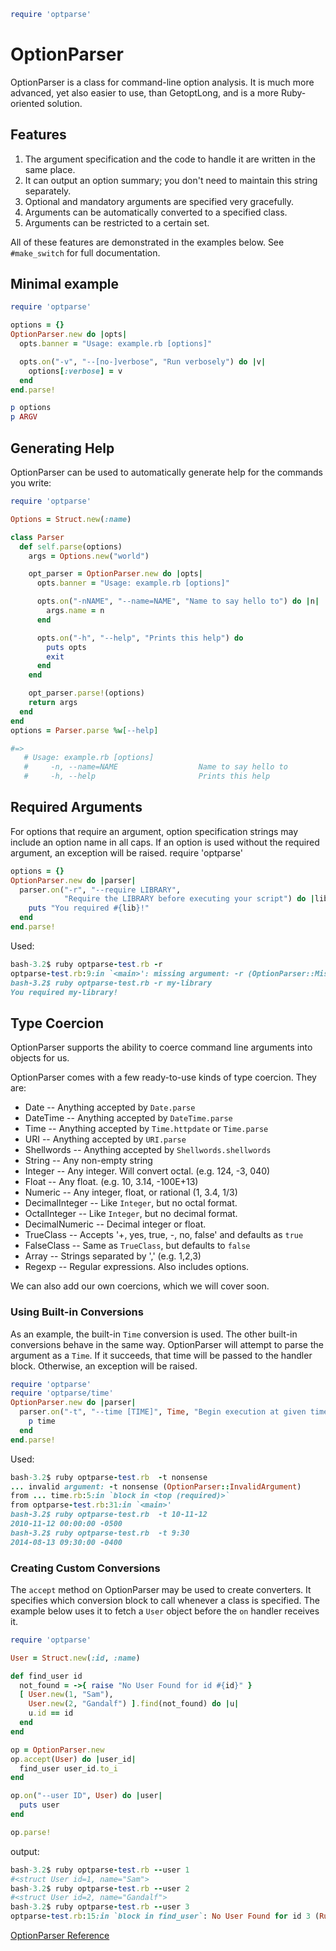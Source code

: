 
```ruby
require 'optparse'
```

# OptionParser

OptionParser is a class for command-line option analysis. It is much
more advanced, yet also easier to use, than GetoptLong, and is a more
Ruby-oriented solution.

## Features

1.  The argument specification and the code to handle it are written in
    the same place.
2.  It can output an option summary; you don't need to maintain this
    string separately.
3.  Optional and mandatory arguments are specified very gracefully.
4.  Arguments can be automatically converted to a specified class.
5.  Arguments can be restricted to a certain set.

All of these features are demonstrated in the examples below. See
`#make_switch` for full documentation.

## Minimal example


```ruby
require 'optparse'

options = {}
OptionParser.new do |opts|
  opts.banner = "Usage: example.rb [options]"

  opts.on("-v", "--[no-]verbose", "Run verbosely") do |v|
    options[:verbose] = v
  end
end.parse!

p options
p ARGV
```

## Generating Help

OptionParser can be used to automatically generate help for the commands
you write:


```ruby
require 'optparse'

Options = Struct.new(:name)

class Parser
  def self.parse(options)
    args = Options.new("world")

    opt_parser = OptionParser.new do |opts|
      opts.banner = "Usage: example.rb [options]"

      opts.on("-nNAME", "--name=NAME", "Name to say hello to") do |n|
        args.name = n
      end

      opts.on("-h", "--help", "Prints this help") do
        puts opts
        exit
      end
    end

    opt_parser.parse!(options)
    return args
  end
end
options = Parser.parse %w[--help]

#=>
   # Usage: example.rb [options]
   #     -n, --name=NAME                  Name to say hello to
   #     -h, --help                       Prints this help
```

## Required Arguments

For options that require an argument, option specification strings may
include an option name in all caps. If an option is used without the
required argument, an exception will be raised. require 'optparse'


```ruby
options = {}
OptionParser.new do |parser|
  parser.on("-r", "--require LIBRARY",
            "Require the LIBRARY before executing your script") do |lib|
    puts "You required #{lib}!"
  end
end.parse!
```

Used:


```ruby
bash-3.2$ ruby optparse-test.rb -r
optparse-test.rb:9:in `<main>': missing argument: -r (OptionParser::MissingArgument)
bash-3.2$ ruby optparse-test.rb -r my-library
You required my-library!
```

## Type Coercion

OptionParser supports the ability to coerce command line arguments into
objects for us.

OptionParser comes with a few ready-to-use kinds of type coercion. They
are:

* Date -- Anything accepted by `Date.parse`
* DateTime -- Anything accepted by `DateTime.parse`
* Time -- Anything accepted by `Time.httpdate` or `Time.parse`
* URI -- Anything accepted by `URI.parse`
* Shellwords -- Anything accepted by `Shellwords.shellwords`
* String -- Any non-empty string
* Integer -- Any integer. Will convert octal. (e.g. 124, -3, 040)
* Float -- Any float. (e.g. 10, 3.14, -100E+13)
* Numeric -- Any integer, float, or rational (1, 3.4, 1/3)
* DecimalInteger -- Like `Integer`, but no octal format.
* OctalInteger -- Like `Integer`, but no decimal format.
* DecimalNumeric -- Decimal integer or float.
* TrueClass -- Accepts '+, yes, true, -, no, false' and defaults as
  `true`
* FalseClass -- Same as `TrueClass`, but defaults to `false`
* Array -- Strings separated by ',' (e.g. 1,2,3)
* Regexp -- Regular expressions. Also includes options.

We can also add our own coercions, which we will cover soon.

### Using Built-in Conversions

As an example, the built-in `Time` conversion is used. The other
built-in conversions behave in the same way. OptionParser will attempt
to parse the argument as a `Time`. If it succeeds, that time will be
passed to the handler block. Otherwise, an exception will be raised.


```ruby
require 'optparse'
require 'optparse/time'
OptionParser.new do |parser|
  parser.on("-t", "--time [TIME]", Time, "Begin execution at given time") do |time|
    p time
  end
end.parse!
```

Used:


```ruby
bash-3.2$ ruby optparse-test.rb  -t nonsense
... invalid argument: -t nonsense (OptionParser::InvalidArgument)
from ... time.rb:5:in `block in <top (required)>`
from optparse-test.rb:31:in `<main>'
bash-3.2$ ruby optparse-test.rb  -t 10-11-12
2010-11-12 00:00:00 -0500
bash-3.2$ ruby optparse-test.rb  -t 9:30
2014-08-13 09:30:00 -0400
```

### Creating Custom Conversions

The `accept` method on OptionParser may be used to create converters. It
specifies which conversion block to call whenever a class is specified.
The example below uses it to fetch a `User` object before the `on`
handler receives it.


```ruby
require 'optparse'

User = Struct.new(:id, :name)

def find_user id
  not_found = ->{ raise "No User Found for id #{id}" }
  [ User.new(1, "Sam"),
    User.new(2, "Gandalf") ].find(not_found) do |u|
    u.id == id
  end
end

op = OptionParser.new
op.accept(User) do |user_id|
  find_user user_id.to_i
end

op.on("--user ID", User) do |user|
  puts user
end

op.parse!
```

output:


```ruby
bash-3.2$ ruby optparse-test.rb --user 1
#<struct User id=1, name="Sam">
bash-3.2$ ruby optparse-test.rb --user 2
#<struct User id=2, name="Gandalf">
bash-3.2$ ruby optparse-test.rb --user 3
optparse-test.rb:15:in `block in find_user`: No User Found for id 3 (RuntimeError)
```

[OptionParser
Reference](https://ruby-doc.org/stdlib-2.5.0/libdoc/optparse/rdoc/OptionParser.html)

